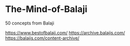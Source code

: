 # The-Mind-of-Balaji
50 concepts from Balaji

https://www.bestofbalaji.com/
https://archive.balajis.com/
https://balajis.com/content-archive/
